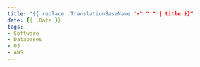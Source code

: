 ```yaml
---
title: "{{ replace .TranslationBaseName "-" " " | title }}"
date: {{ .Date }}
tags:
- Software
- Databases
- OS
- AWS
---
```


<!--more-->

